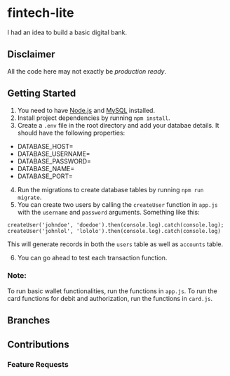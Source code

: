 # fintech-lite

I had an idea to build a basic digital bank.

## Disclaimer

All the code here may not exactly be _production ready_.

## Getting Started

1. You need to have [Node.js](https://nodejs.org/en/download) and [MySQL](https://dev.mysql.com/downloads/mysql/) installed.
2. Install project dependencies by running `npm install`.
3. Create a `.env` file in the root directory and add your databae details. It should have the following properties:

- DATABASE_HOST=
- DATABASE_USERNAME=
- DATABASE_PASSWORD=
- DATABASE_NAME=
- DATABASE_PORT=

4. Run the migrations to create database tables by running `npm run migrate`.
5. You can create two users by calling the `createUser` function in `app.js` with the `username` and `password` arguments. Something like this:

```
createUser('johndoe', 'doedoe').then(console.log).catch(console.log);
createUser('johnlol', 'lololo').then(console.log).catch(console.log)
```

This will generate records in both the `users` table as well as `accounts` table.

6. You can go ahead to test each transaction function.

### Note:

To run basic wallet functionalities, run the functions in `app.js`.
To run the card functions for debit and authorization, run the functions in `card.js`.

## Branches

## Contributions

### Feature Requests
